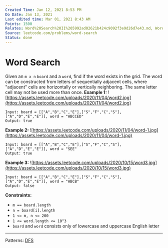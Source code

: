 ```yaml
---
Created Time: Jan 12, 2021 8:53 PM
Do Date: Jan 13, 2021
Last edited time: Mar 01, 2021 8:43 AM
Points: 1500
Relates: Word%20Search%20II%205992ad02621b424c9092f3e9d26d7e43.md, Word%20Search%20III%2028f3cdb3e6b34189beb8ee5784b33ecd.md
Source: leetcode.com/problems/word-search
Status: done
---
```


# Word Search

Given an `m x n` `board` and a `word`, find if the word exists in the grid.
The word can be constructed from letters of sequentially adjacent cells, where "adjacent" cells are horizontally or vertically neighboring. The same letter cell may not be used more than once.
**Example 1:**
![https://assets.leetcode.com/uploads/2020/11/04/word2.jpg](https://assets.leetcode.com/uploads/2020/11/04/word2.jpg)
```
Input: board = [["A","B","C","E"],["S","F","C","S"],["A","D","E","E"]], word = "ABCCED"
Output: true
```
**Example 2:**
![https://assets.leetcode.com/uploads/2020/11/04/word-1.jpg](https://assets.leetcode.com/uploads/2020/11/04/word-1.jpg)
```
Input: board = [["A","B","C","E"],["S","F","C","S"],["A","D","E","E"]], word = "SEE"
Output: true
```
**Example 3:**
![https://assets.leetcode.com/uploads/2020/10/15/word3.jpg](https://assets.leetcode.com/uploads/2020/10/15/word3.jpg)
```
Input: board = [["A","B","C","E"],["S","F","C","S"],["A","D","E","E"]], word = "ABCB"
Output: false
```
**Constraints:**
- `m == board.length`
- `n = board[i].length`
- `1 <= m, n <= 200`
- `1 <= word.length <= 10^3`
- `board` and `word` consists only of lowercase and uppercase English letter
---
Patterns: [DFS](DFS.md)